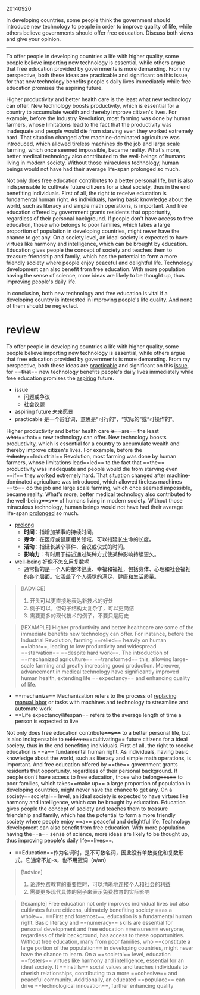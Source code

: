 20140920

In developing countries, some people think the government should introduce new technology to people in order to improve quality of life, while others believe governments should offer free education. Discuss both views and give your opinion.

---

To offer people in developing countries a life with higher quality, some people believe importing new technology is essential, while others argue that free education provided by governments is more demanding. From my perspective, both these ideas are practicable and significant on this issue, for that new technology benefits people's daily lives immediately while free education promises the aspiring future.

Higher productivity and better health care is the least what new technology can offer. New technology boosts productivity, which is essential for a country to accumulate wealth and thereby improve citizen's lives. For example, before the Industry Revolution, most farming was done by human farmers, whose limitations lead to the fact that the productivity was inadequate and people would die from starving even they worked extremely hard. That situation changed after machine-dominated agriculture was introduced, which allowed tireless machines do the job and large scale farming, which once seemed impossible, became reality. What's more, better medical technology also contributed to the well-beings of humans living in modern society. Without those miraculous technology, human beings would not have had their average life-span prolonged so much.

Not only does free education contributes to a better personal life, but is also indispensable to cultivate future citizens for a ideal society, thus in the end benefiting individuals. First of all, the right to receive education is fundamental human right. As individuals, having basic knowledge about the world, such as literacy and simple math operations, is important. And free education offered by government grants residents that opportunity, regardless of their personal background. If people don't have access to free education, those who belongs to poor families, which takes a large proportion of population in developing countries, might never have the chance to get any. On a society level, an ideal society is expected to have virtues like harmony and intelligence, which can be brought by education. Education gives people the concept of society and teaches them to treasure friendship and family, which has the potential to form a more friendly society where people enjoy peaceful and delightful life. Technology development can also benefit from free education. With more population having the sense of science, more ideas are likely to be thought up, thus improving people's daily life.

In conclusion, both new technology and free education is vital if a developing country is interested in improving people's life quality. And none of them should be neglected.

# review
To offer people in developing countries a life with higher quality, some people believe importing new technology is essential, while others argue that free education provided by governments is more demanding. From my perspective, both these ideas are <u>practicable</u> and significant on this <u>issue</u>, for ==~~that~~== new technology benefits people's daily lives immediately while free education promises the <u>aspiring</u> future.

- issue
	- 问题或争议
	- 社会议题
- aspiring future 未来愿景
- practicable 是一个形容词，意思是“可行的”、“实际的”或“可操作的”。

Higher productivity and better health care ~~is~~==are== the least ~~what~~==that== new technology can offer. New technology boosts productivity, which is essential for a country to accumulate wealth and thereby improve citizen's lives. For example, before the ~~Industry~~==Industrial== Revolution, most farming was done by human farmers, whose limitations ~~lead~~==led== to the fact that ~~==the==~~ productivity was inadequate and people would die from starving even ==if== they worked extremely hard. That situation changed after machine-dominated agriculture was introduced, which allowed tireless machines ==to== do the job and large scale farming, which once seemed impossible, became reality. What's more, better medical technology also contributed to the well-being~~==s==~~ of humans living in modern society. Without those miraculous technology, human beings would not have had their average life-span <u>prolonged</u> so much.

- <u>prolong</u>
	- **时间**：指增加某事的持续时间。
	- **寿命**：在医疗或健康相关领域，可以指延长生命的长度。
	- **活动**：指延长某个事件、会议或仪式的时间。
	- **影响力**：有时用于描述通过某种方式使某种影响持续更久。
- <u>well-being</u> 好像不怎么用复数呢
	- 通常指的是一个人的整体健康、幸福和福祉，包括身体、心理和社会福祉的各个层面。它涵盖了个人感觉的满足、健康和生活质量。


> [!ADVICE] 
> 1. 开头可以更直接地表达新技术的好处
> 2. 例子可以，但句子结构太复杂了，可以更简洁
> 3. 需要更多的现代技术的例子，不要只是历史


> [!EXAMPLE] 
> Higher productivity and better healthcare are some of the immediate benefits new technology can offer. For instance, before the Industrial Revolution, farming ==relied== heavily on human ==labor==, leading to low productivity and widespread ==starvation== ==despite hard work==. The introduction of ==mechanized agriculture== ==transformed== this, allowing large-scale farming and greatly increasing good production. Moreover, advancement in medical technology have significantly improved human health, extending life ==expectancy== and enhancing quality of life.

- ==mechanize== Mechanization refers to the process of <u>replacing manual labor</u> or tasks with machines and technology to streamline and automate work
- ==Life expectancy/lifespan== refers to the average length of time a person is expected to live


Not only does free education contribute~~==s==~~ to a better personal life, but is also indispensable to ~~cultivate~~==cultivating== future citizens for a ideal society, thus in the end benefiting individuals. First of all, the right to receive education is ==a== fundamental human right. As individuals, having basic knowledge about the world, such as literacy and simple math operations, is important. And free education offered by ==the== government grants residents that opportunity, regardless of their personal background. If people don't have access to free education, those who belong~~==s==~~ to poor families, which takes==make up== a large proportion of population in developing countries, might never have the chance to get any. On a society==societal== level, an ideal society is expected to have virtues like harmony and intelligence, which can be brought by education. Education gives people the concept of society and teaches them to treasure friendship and family, which has the potential to form a more friendly society where people enjoy ==a== peaceful and delightful life. Technology development can also benefit from free education. With more population having the==a== sense of science, more ideas are likely to be thought up, thus improving people's daily life==lives==.

- ==Education==作为名词时，是不可数名词，因此没有单数变化和复数形式。它通常不加-s，也不用冠词（a/an）

> [!advice] 
> 1. 论述免费教育的重要性时，可以清晰地连接个人和社会的利益
> 2. 需要更多现代具体的例子来表示免费教育的实际影响



> [!example] 
> Free education not only improves individual lives but also cultivates future citizens, ultimately benefiting society ==as a whole==. ==First and foremost==, education is a fundamental human right. Basic literacy and ==numeracy== skills are essential for personal development and free education ==ensures== everyone, regardless of their background, has access to these opportunities. Without free education, many from poor families, who ==constitute a large portion of the population== in developing countries, might never have the chance to learn. On a ==societal== level, education ==fosters== virtues like harmony and intelligence, essential for an ideal society. It ==instills== social values and teaches individuals to cherish relationships, contributing to a more ==cohesive== and peaceful community. Additionally, an educated ==populace== can drive ==technological innovation==, further enhancing quality 